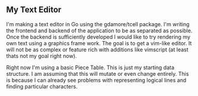 ## My Text Editor

I'm making a text editor in Go using the gdamore/tcell package. I'm writing the frontend and backend of the application to be as separated as possible. Once the backend is sufficiently developed I would like to try rendering my own text using a graphics frame work. The goal is to get a vim-like editor. It will not be as complex or feature rich with additions like vimscript (at least thats not my goal right now).

Right now I'm using a basic Piece Table. This is just my starting data structure. I am assuming that this will mutate or even change entirely. This is because I can already see problems with representing logical lines and finding particular characters.
